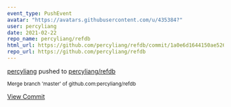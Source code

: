 ```yaml
---
event_type: PushEvent
avatar: "https://avatars.githubusercontent.com/u/435384?"
user: percyliang
date: 2021-02-22
repo_name: percyliang/refdb
html_url: https://github.com/percyliang/refdb/commit/1a0e6d1644150ae526f71da6e8792b8125ca99be
repo_url: https://github.com/percyliang/refdb
---
```


<a href='https://github.com/percyliang' target='_blank'>percyliang</a> pushed to <a href='https://github.com/percyliang/refdb' target='_blank'>percyliang/refdb</a>

<small>Merge branch 'master' of github.com:percyliang/refdb</small>

<a href='https://github.com/percyliang/refdb/commit/1a0e6d1644150ae526f71da6e8792b8125ca99be' target='_blank'>View Commit</a>